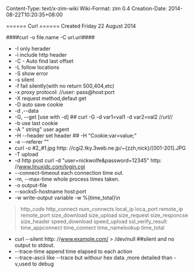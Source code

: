 Content-Type: text/x-zim-wiki
Wiki-Format: zim 0.4
Creation-Date: 2014-08-22T10:20:35+08:00

====== Curl ======
Created Friday 22 August 2014

####curl  -o file.name -C url.url####

- -I only herader
- -i include http header
- -C -   Auto find last offset
- -L follow locations
- -S show error
- -s silent
- -f fail silently(with no return 500,404,etc)
- -x proxy protocol: //user: pass@host:port
- -X request method,defaut get
- -D auto save cookie
- -d ,--data
- -G, --get [use with -d] ## curl -G  -d var1=val1 -d var2=val2 //url//
- -b use last cookie
- -A " string"	user agent
- -H --header set header ## -H "Cookie:var=value;"
- -e --referer ""
- curl -o #2_#1.jpg http: //cgi2.tky.3web.ne.jp/~{zzh,nick}/[001-201].JPG
- -T upload 
- -d http post curl -d "user=nickwolfe&password=12345" http: //www.linuxidc.com/login.cgi
- --connect-timeout <seconds> each connection time out.
- -m, --max-time <seconds>  whole process times taken.
- -o output-file
- --socks5-hostname	host:port
- -w write-output variable  -w %{time_total}\\n
> 	http_code     http_connect 	num_connects
> 	local_ip loca_port  remote_ip  remote_port
> 	size_download  size_upload    size_request  size_responcse  size_header
> 	speed_download  speed_upload ssl_verify_result
> 	time_appconnect time_connect time_namelookup time_total	
	
-  curl --silent http: //www.example.com/ > /dev/null   ##silent and no output to stdout.
-  --trace-time   append time elapsed to each action
-  --trace-ascii  like --trace but withour hex data ,more detailed than -v,used to debug
